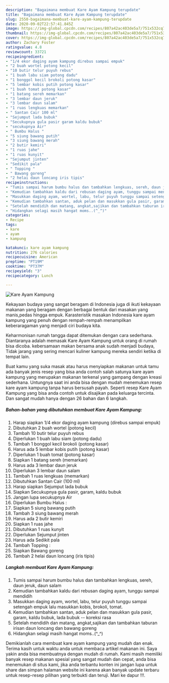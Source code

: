 ```yaml
---
description: "Bagaimana membuat Kare Ayam Kampung terupdate"
title: "Bagaimana membuat Kare Ayam Kampung terupdate"
slug: 2550-bagaimana-membuat-kare-ayam-kampung-terupdate
date: 2020-09-02T22:57:41.845Z
image: https://img-global.cpcdn.com/recipes/807a42ac403de5a7/751x532cq70/kare-ayam-kampung-foto-resep-utama.jpg
thumbnail: https://img-global.cpcdn.com/recipes/807a42ac403de5a7/751x532cq70/kare-ayam-kampung-foto-resep-utama.jpg
cover: https://img-global.cpcdn.com/recipes/807a42ac403de5a7/751x532cq70/kare-ayam-kampung-foto-resep-utama.jpg
author: Zachary Foster
ratingvalue: 4.8
reviewcount: 33721
recipeingredient:
- "1/4 ekor daging ayam kampung direbus sampai empuk"
- "2 buah wortel potong kecil"
- "10 butir telur puyuh rebus"
- "1 buah labu siam potong dadu"
- "1 bonggol kecil brokoli potong kasar"
- "5 lembar kobis putih potong kasar"
- "1 buah tomat potong kasar"
- "1 batang sereh memarkan"
- "3 lembar daun jeruk"
- "3 lembar daun salam"
- "1 ruas lengkuas memarkan"
- " Santan Cair 100 ml"
- "Sejumput lada bubuk"
- "Secukupnya gula pasir garam kaldu bubuk"
- "secukupnya Air"
- " Bumbu Halus "
- "5 siung bawang putih"
- "3 siung bawang merah"
- "2 butir kemiri"
- "1 ruas jahe"
- "1 ruas kunyit"
- "Sejumput jinten"
- "Sedikit pala"
- " Topping "
- " Bawang goreng"
- "2 helai daun loncang iris tipis"
recipeinstructions:
- "Tumis sampai harum bumbu halus dan tambahkan lengkuas, sereh, daun jeruk, daun salam"
- "Kemudian tambahkan kaldu dari rebusan daging ayam, tunggu sampai mendidih"
- "Masukkan daging ayam, wortel, labu, telur puyuh tunggu sampai setengah empuk lalu masukkan kobis, brokoli, tomat."
- "Kemudian tambahkan santan, aduk pelan dan masukkan gula pasir, garam, kaldu bubuk, lada bubuk -- koreksi rasa"
- "Setelah mendidih dan matang, angkat,sajikan dan tambahkan taburan irisan daun loncang dan bawang goreng"
- "Hidangkan selagi masih hangat moms..(^_^)"
categories:
- Recipe
tags:
- kare
- ayam
- kampung

katakunci: kare ayam kampung 
nutrition: 276 calories
recipecuisine: American
preptime: "PT19M"
cooktime: "PT37M"
recipeyield: "3"
recipecategory: Lunch

---
```



![Kare Ayam Kampung](https://img-global.cpcdn.com/recipes/807a42ac403de5a7/751x532cq70/kare-ayam-kampung-foto-resep-utama.jpg)

Kekayaan budaya yang sangat beragam di Indonesia juga di ikuti kekayaan makanan yang beragam dengan berbagai bentuk dari masakan yang manis,pedas hingga empuk. Karasteristik masakan Indonesia kare ayam kampung yang penuh dengan rempah-rempah menampilkan keberaragaman yang menjadi ciri budaya kita.


Keharmonisan rumah tangga dapat ditemukan dengan cara sederhana. Diantaranya adalah memasak Kare Ayam Kampung untuk orang di rumah bisa dicoba. kebersamaan makan bersama anak sudah menjadi budaya, Tidak jarang yang sering mencari kuliner kampung mereka sendiri ketika di tempat lain.



Buat kamu yang suka masak atau harus menyiapkan makanan untuk tamu ada banyak jenis resep yang bisa anda contoh salah satunya kare ayam kampung yang merupakan makanan terkenal yang gampang dengan kreasi sederhana. Untungnya saat ini anda bisa dengan mudah menemukan resep kare ayam kampung tanpa harus bersusah payah.
Seperti resep Kare Ayam Kampung yang bisa anda contoh untuk disajikan pada keluarga tercinta. Dan sangat mudah hanya dengan 26 bahan dan 6 langkah.


<!--inarticleads1-->

##### Bahan-bahan yang dibutuhkan membuat Kare Ayam Kampung:

1. Harap siapkan 1/4 ekor daging ayam kampung (direbus sampai empuk)
1. Dibutuhkan 2 buah wortel (potong kecil)
1. Tambah 10 butir telur puyuh rebus
1. Diperlukan 1 buah labu siam (potong dadu)
1. Tambah 1 bonggol kecil brokoli (potong kasar)
1. Harus ada 5 lembar kobis putih (potong kasar)
1. Diperlukan 1 buah tomat (potong kasar)
1. Siapkan 1 batang sereh (memarkan)
1. Harus ada 3 lembar daun jeruk
1. Diperlukan 3 lembar daun salam
1. Tambah 1 ruas lengkuas (memarkan)
1. Dibutuhkan  Santan Cair (100 ml)
1. Harap siapkan Sejumput lada bubuk
1. Siapkan Secukupnya gula pasir, garam, kaldu bubuk
1. Jangan lupa secukupnya Air
1. Diperlukan  Bumbu Halus :
1. Siapkan 5 siung bawang putih
1. Tambah 3 siung bawang merah
1. Harus ada 2 butir kemiri
1. Siapkan 1 ruas jahe
1. Dibutuhkan 1 ruas kunyit
1. Diperlukan Sejumput jinten
1. Harus ada Sedikit pala
1. Tambah  Topping :
1. Siapkan  Bawang goreng
1. Tambah 2 helai daun loncang (iris tipis)




<!--inarticleads2-->

##### Langkah membuat  Kare Ayam Kampung:

1. Tumis sampai harum bumbu halus dan tambahkan lengkuas, sereh, daun jeruk, daun salam
1. Kemudian tambahkan kaldu dari rebusan daging ayam, tunggu sampai mendidih
1. Masukkan daging ayam, wortel, labu, telur puyuh tunggu sampai setengah empuk lalu masukkan kobis, brokoli, tomat.
1. Kemudian tambahkan santan, aduk pelan dan masukkan gula pasir, garam, kaldu bubuk, lada bubuk -- koreksi rasa
1. Setelah mendidih dan matang, angkat,sajikan dan tambahkan taburan irisan daun loncang dan bawang goreng
1. Hidangkan selagi masih hangat moms..(^_^)




Demikianlah cara membuat kare ayam kampung yang mudah dan enak. Terima kasih untuk waktu anda untuk membaca artikel makanan ini. Saya yakin anda bisa membuatnya dengan mudah di rumah. Kami masih memiliki banyak resep makanan spesial yang sangat mudah dan cepat, anda bisa menemukan di situs kami, jika anda terbantu konten ini jangan lupa untuk share dan simpan halaman website ini karena akan banyak update terbaru untuk resep-resep pilihan yang terbukti dan teruji. Mari ke dapur !!!. 
